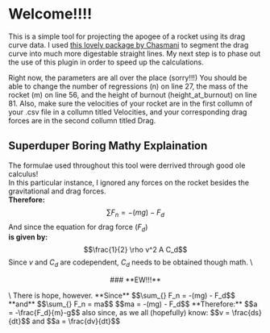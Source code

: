 # Welcome!!!!
This is a simple tool for projecting the apogee of a rocket using its drag curve data. I used [this lovely package by Chasmani](https://github.com/chasmani/piecewise-regression) to segment the drag curve into much more digestable straight lines. My next step is to phase out the use of this plugin in order to speed up the calculations. 

Right now, the parameters are all over the place (sorry!!!) You should be able to change the number of regressions (n) on line 27, the mass of the rocket (m) on line 56, and the height of burnout (height_at_burnout) on line 81. Also, make sure the velocities of your rocket are in the first collumn of your .csv file in a collumn titled Velocities, and your corresponding drag forces are in the second collumn titled Drag.

## Superduper Boring Mathy Explaination
The formulae used throughout this tool were derrived through good ole calculus!\
In this particular instance, I ignored any forces on the rocket besides the gravitational and drag forces.\
**Therefore:**
$$\sum_{} F_n = -(mg) - F_d$$
And since the equation for drag force ($F_d$)\
 **is given by:**
$$\frac{1}{2} \rho v^2 A C_d$$
Since $v$ and $C_d$ are codependent, $C_d$ needs to be obtained though math. \
<p align="center"> ### **EW!!!**</p>\
There is hope, however. **Since**
$$\sum_{} F_n = -(mg) - F_d$$
**and** $$\sum_{} F_n = ma$$
$$ma = -(mg) - F_d$$
**Therefore:**
$$a = -\frac{F_d}{m}-g$$
also since, as we all (hopefully) know:
$$v = \frac{ds}{dt}$$ and $$a = \frac{dv}{dt}$$
